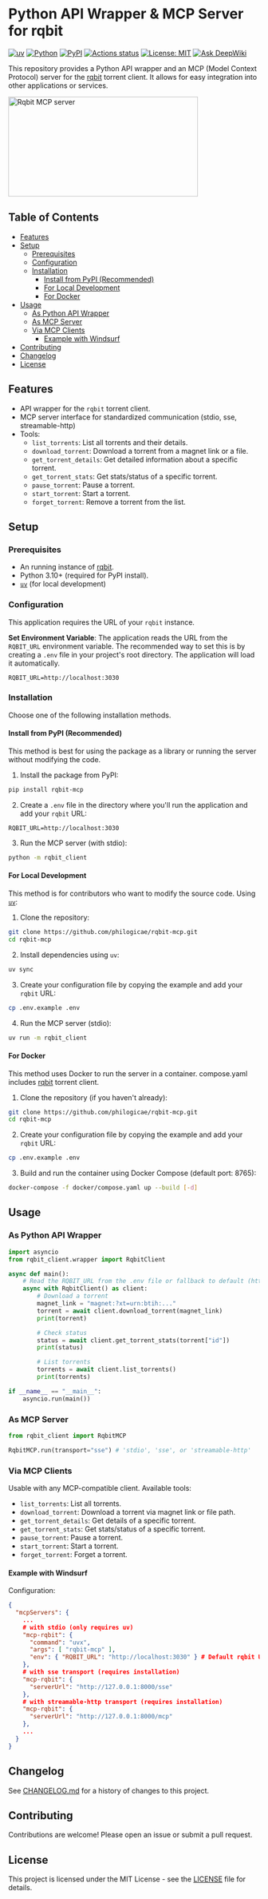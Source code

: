 # Python API Wrapper & MCP Server for rqbit

[![uv](https://img.shields.io/endpoint?url=https://raw.githubusercontent.com/astral-sh/uv/main/assets/badge/v0.json)](https://docs.astral.sh/uv/getting-started/installation/)
[![Python](https://img.shields.io/badge/python-3.10%2B-blue)](https://www.python.org/downloads/)
[![PyPI](https://badge.fury.io/py/rqbit-mcp.svg?cache-control=no-cache)](https://badge.fury.io/py/rqbit-mcp)
[![Actions status](https://github.com/philogicae/rqbit-mcp/actions/workflows/python-package-ci.yml/badge.svg?cache-control=no-cache)](https://github.com/philogicae/rqbit-mcp/actions)
[![License: MIT](https://img.shields.io/badge/License-MIT-yellow.svg)](https://opensource.org/licenses/MIT)
[![Ask DeepWiki](https://deepwiki.com/badge.svg)](https://deepwiki.com/philogicae/rqbit-mcp)

This repository provides a Python API wrapper and an MCP (Model Context Protocol) server for the [rqbit](https://github.com/ikatson/rqbit) torrent client. It allows for easy integration into other applications or services.

<a href="https://glama.ai/mcp/servers/@philogicae/rqbit-mcp">
  <img width="380" height="200" src="https://glama.ai/mcp/servers/@philogicae/rqbit-mcp/badge?cache-control=no-cache" alt="Rqbit MCP server" />
</a>

## Table of Contents

- [Features](#features)
- [Setup](#setup)
  - [Prerequisites](#prerequisites)
  - [Configuration](#configuration)
  - [Installation](#installation)
    - [Install from PyPI (Recommended)](#install-from-pypi-recommended)
    - [For Local Development](#for-local-development)
    - [For Docker](#for-docker)
- [Usage](#usage)
  - [As Python API Wrapper](#as-python-api-wrapper)
  - [As MCP Server](#as-mcp-server)
  - [Via MCP Clients](#via-mcp-clients)
    - [Example with Windsurf](#example-with-windsurf)
- [Contributing](#contributing)
- [Changelog](#changelog)
- [License](#license)

## Features

-   API wrapper for the `rqbit` torrent client.
-   MCP server interface for standardized communication (stdio, sse, streamable-http)
-   Tools:
    -   `list_torrents`: List all torrents and their details.
    -   `download_torrent`: Download a torrent from a magnet link or a file.
    -   `get_torrent_details`: Get detailed information about a specific torrent.
    -   `get_torrent_stats`: Get stats/status of a specific torrent.
    -   `pause_torrent`: Pause a torrent.
    -   `start_torrent`: Start a torrent.
    -   `forget_torrent`: Remove a torrent from the list.

## Setup

### Prerequisites

-   An running instance of [rqbit](https://github.com/ikatson/rqbit).
-   Python 3.10+ (required for PyPI install).
-   [`uv`](https://github.com/astral-sh/uv) (for local development)

### Configuration

This application requires the URL of your `rqbit` instance.

**Set Environment Variable**: The application reads the URL from the `RQBIT_URL` environment variable. The recommended way to set this is by creating a `.env` file in your project's root directory. The application will load it automatically.

```env
RQBIT_URL=http://localhost:3030
```

### Installation

Choose one of the following installation methods.

#### Install from PyPI (Recommended)

This method is best for using the package as a library or running the server without modifying the code.

1.  Install the package from PyPI:
```bash
pip install rqbit-mcp
```
2.  Create a `.env` file in the directory where you'll run the application and add your `rqbit` URL:
```env
RQBIT_URL=http://localhost:3030
```
3.  Run the MCP server (with stdio):
```bash
python -m rqbit_client
```

#### For Local Development

This method is for contributors who want to modify the source code.
Using [`uv`](https://github.com/astral-sh/uv):

1.  Clone the repository:
```bash
git clone https://github.com/philogicae/rqbit-mcp.git
cd rqbit-mcp
```
2.  Install dependencies using `uv`:
```bash
uv sync
```
3.  Create your configuration file by copying the example and add your `rqbit` URL:
```bash
cp .env.example .env
```

4.  Run the MCP server (stdio):
```bash
uv run -m rqbit_client
```

#### For Docker

This method uses Docker to run the server in a container.
compose.yaml includes [rqbit](https://github.com/ikatson/rqbit) torrent client.

1.  Clone the repository (if you haven't already):
```bash
git clone https://github.com/philogicae/rqbit-mcp.git
cd rqbit-mcp
```
2.  Create your configuration file by copying the example and add your `rqbit` URL:
```bash
cp .env.example .env
```

3.  Build and run the container using Docker Compose (default port: 8765):
```bash
docker-compose -f docker/compose.yaml up --build [-d]
```

## Usage

### As Python API Wrapper

```python
import asyncio
from rqbit_client.wrapper import RqbitClient

async def main():
    # Read the RQBIT_URL from the .env file or fallback to default (http://localhost:3030)
    async with RqbitClient() as client:
        # Download a torrent
        magnet_link = "magnet:?xt=urn:btih:..."
        torrent = await client.download_torrent(magnet_link)
        print(torrent)

        # Check status
        status = await client.get_torrent_stats(torrent["id"])
        print(status)

        # List torrents
        torrents = await client.list_torrents()
        print(torrents)

if __name__ == "__main__":
    asyncio.run(main())
```

### As MCP Server

```python
from rqbit_client import RqbitMCP

RqbitMCP.run(transport="sse") # 'stdio', 'sse', or 'streamable-http'
```

### Via MCP Clients

Usable with any MCP-compatible client. Available tools:

-   `list_torrents`: List all torrents.
-   `download_torrent`: Download a torrent via magnet link or file path.
-   `get_torrent_details`: Get details of a specific torrent.
-   `get_torrent_stats`: Get stats/status of a specific torrent.
-   `pause_torrent`: Pause a torrent.
-   `start_torrent`: Start a torrent.
-   `forget_torrent`: Forget a torrent.

#### Example with Windsurf

Configuration:
```json
{
  "mcpServers": {
    ...
    # with stdio (only requires uv)
    "mcp-rqbit": {
      "command": "uvx",
      "args": [ "rqbit-mcp" ],
      "env": { "RQBIT_URL": "http://localhost:3030" } # Default rqbit URL
    },
    # with sse transport (requires installation)
    "mcp-rqbit": {
      "serverUrl": "http://127.0.0.1:8000/sse"
    },
    # with streamable-http transport (requires installation)
    "mcp-rqbit": {
      "serverUrl": "http://127.0.0.1:8000/mcp" 
    },
    ...
  }
}
```

## Changelog

See [CHANGELOG.md](CHANGELOG.md) for a history of changes to this project.

## Contributing

Contributions are welcome! Please open an issue or submit a pull request.

## License

This project is licensed under the MIT License - see the [LICENSE](LICENSE) file for details.